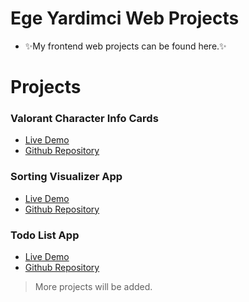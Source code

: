# Ege Yardimci Web Projects

- ✨My frontend web projects can be found here.✨

# Projects

### Valorant Character Info Cards
- [Live Demo](https://egeyardimci.github.io/ValorantCardsJS/)
- [Github Repository](https://github.com/egeyardimci/ValorantCardsJS)

### Sorting Visualizer App
- [Live Demo](https://egeyardimci.github.io/SortingVisualizer)
- [Github Repository](https://github.com/egeyardimci/WebSortingVisualizer)

### Todo List App
- [Live Demo](https://egeyardimci.github.io/TodoListApp)
- [Github Repository](https://github.com/egeyardimci/TodoListAppOnClientsideWithJS)

> More projects will be added.
